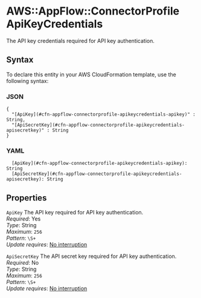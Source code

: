# AWS::AppFlow::ConnectorProfile ApiKeyCredentials<a name="aws-properties-appflow-connectorprofile-apikeycredentials"></a>

The API key credentials required for API key authentication\.

## Syntax<a name="aws-properties-appflow-connectorprofile-apikeycredentials-syntax"></a>

To declare this entity in your AWS CloudFormation template, use the following syntax:

### JSON<a name="aws-properties-appflow-connectorprofile-apikeycredentials-syntax.json"></a>

```
{
  "[ApiKey](#cfn-appflow-connectorprofile-apikeycredentials-apikey)" : String,
  "[ApiSecretKey](#cfn-appflow-connectorprofile-apikeycredentials-apisecretkey)" : String
}
```

### YAML<a name="aws-properties-appflow-connectorprofile-apikeycredentials-syntax.yaml"></a>

```
  [ApiKey](#cfn-appflow-connectorprofile-apikeycredentials-apikey): String
  [ApiSecretKey](#cfn-appflow-connectorprofile-apikeycredentials-apisecretkey): String
```

## Properties<a name="aws-properties-appflow-connectorprofile-apikeycredentials-properties"></a>

`ApiKey`  <a name="cfn-appflow-connectorprofile-apikeycredentials-apikey"></a>
The API key required for API key authentication\.  
*Required*: Yes  
*Type*: String  
*Maximum*: `256`  
*Pattern*: `\S+`  
*Update requires*: [No interruption](https://docs.aws.amazon.com/AWSCloudFormation/latest/UserGuide/using-cfn-updating-stacks-update-behaviors.html#update-no-interrupt)

`ApiSecretKey`  <a name="cfn-appflow-connectorprofile-apikeycredentials-apisecretkey"></a>
The API secret key required for API key authentication\.  
*Required*: No  
*Type*: String  
*Maximum*: `256`  
*Pattern*: `\S+`  
*Update requires*: [No interruption](https://docs.aws.amazon.com/AWSCloudFormation/latest/UserGuide/using-cfn-updating-stacks-update-behaviors.html#update-no-interrupt)